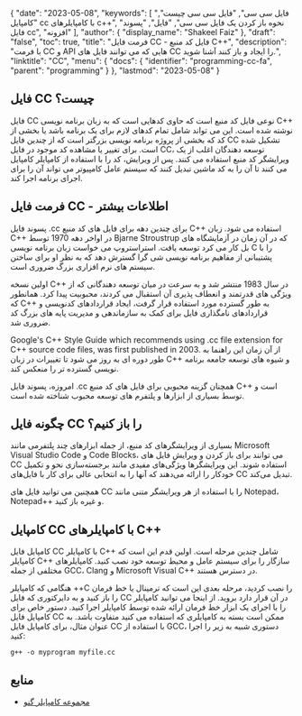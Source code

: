 {
  "date": "2023-05-08",
  "keywords": [
"فایل سی سی",
"فایل سی سی چیست",
"کامپایل cc با کامپایلرهای c++",
"نحوه باز کردن یک فایل سی سی",
"فایل",
"پسوند فایل cc",
"افزونه"
],
  "author": {
    "display_name": "Shakeel Faiz"
},
  "draft": "false",
  "toc": true,
  "title": "فرمت فایل CC - فایل کد منبع C++",
  "description": "با فرمت CC و API هایی که می توانند فایل های CC را ایجاد و باز کنند آشنا شوید.",
  "linktitle": "CC",
  "menu": {
    "docs": {
      "identifier": "programming-cc-fa",
      "parent": "programming"
}
},
  "lastmod": "2023-05-08"
}

## فایل CC چیست؟

فایل CC نوعی فایل کد منبع است که حاوی کدهایی است که به زبان برنامه نویسی C++ نوشته شده است. این می تواند شامل تمام کدهای لازم برای یک برنامه باشد یا بخشی از کد که بخشی از پروژه برنامه نویسی بزرگتر است که از چندین فایل CC تشکیل شده است. برای تغییر یا مشاهده کد موجود در فایل CC، توسعه دهندگان اغلب از یک ویرایشگر کد منبع استفاده می کنند. پس از ویرایش، کد را با استفاده از کامپایلر کامپایل می کنند تا آن را به کد ماشین تبدیل کنند که سیستم عامل کامپیوتر می تواند آن را برای اجرای برنامه اجرا کند.

## فرمت فایل CC - اطلاعات بیشتر

پسوند فایل .cc برای چندین دهه برای فایل های کد منبع C++ استفاده می شود. زبان C++ در اواخر دهه 1970 توسط Bjarne Stroustrup که در آن زمان در آزمایشگاه های بل کار می کرد توسعه یافت. استراستروپ می خواست زبان برنامه نویسی C را با پشتیبانی از مفاهیم برنامه نویسی شی گرا گسترش دهد که به نظر او برای ساختن سیستم های نرم افزاری بزرگ ضروری است.

اولین نسخه C++ در سال 1983 منتشر شد و به سرعت در میان توسعه دهندگانی که از ویژگی های قدرتمند و انعطاف پذیری آن استقبال می کردند، محبوبیت پیدا کرد. همانطور که C++ به طور گسترده مورد استفاده قرار گرفت، ایجاد قراردادهای کدنویسی و قراردادهای نامگذاری فایل برای کمک به سازماندهی و مدیریت پایه های بزرگ کد ضروری شد.

Google's C++ Style Guide which recommends using .cc file extension for C++ source code files, was first published in 2003. از آن زمان این راهنما به طور دوره ای به روز می شود تا تغییرات در زبان C++ و شیوه های توسعه جامعه برنامه نویسی گسترده تر را منعکس کند.

امروزه، پسوند فایل .cc همچنان گزینه محبوبی برای فایل های کد منبع C++ است و توسط بسیاری از ابزارها و پلتفرم های توسعه محبوب شناخته شده است.

## چگونه فایل CC را باز کنیم؟

بسیاری از ویرایشگرهای کد منبع، از جمله ابزارهای چند پلتفرمی مانند Microsoft Visual Studio Code و Code Blocks، می توانند برای باز کردن و ویرایش فایل های CC استفاده شوند. این ویرایشگرها ویژگی‌های مفیدی مانند برجسته‌سازی نحو و تکمیل خودکار را ارائه می‌دهند که آنها را به انتخابی عالی برای کار با فایل‌های CC تبدیل می‌کند.

همچنین می توانید فایل های CC را با استفاده از هر ویرایشگر متنی مانند Notepad، Notepad++ و غیره باز کنید.

## کامپایل CC با کامپایلرهای C++

کامپایل فایل CC با کامپایلر C++ شامل چندین مرحله است. اولین قدم این است که کامپایلر C++ سازگار را برای سیستم عامل و محیط توسعه خود نصب کنید. کامپایلرهای مختلفی از جمله GCC، Clang و Microsoft Visual C++ در دسترس هستند.

هنگامی که کامپایلر ++C را نصب کردید، مرحله بعدی این است که ترمینال یا خط فرمان را باز کنید و به دایرکتوری که فایل CC در آن قرار دارد بروید. از اینجا می توانید کامپایلر را با اجرای یک ابزار خط فرمان ارائه شده توسط کامپایلر اجرا کنید. دستور خاص برای کامپایل فایل CC ممکن است بسته به کامپایلری که استفاده می کنید متفاوت باشد. به عنوان مثال، برای کامپایل فایل CC با استفاده از GCC، دستوری شبیه به زیر را اجرا کنید:

```
g++ -o myprogram myfile.cc
```

## منابع
* [مجموعه کامپایلر گنو](https://en.wikipedia.org/wiki/GNU_Compiler_Collection)


